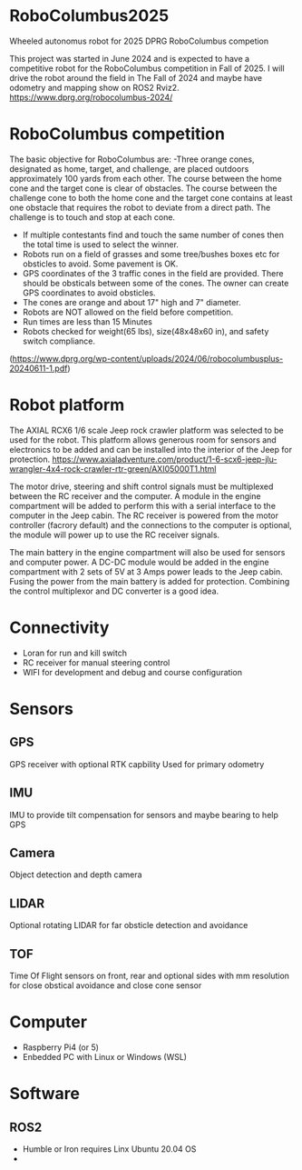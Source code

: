# RoboColumbus2025
Wheeled autonomus robot for 2025 DPRG RoboColumbus competion

This project was started in June 2024 and is expected to have a competitive robot for the RoboColumbus competition in Fall of 2025. I will drive the robot around the field in The Fall of 2024 and maybe have odometry and mapping show on ROS2 Rviz2.
https://www.dprg.org/robocolumbus-2024/

# RoboColumbus competition
The basic objective for RoboColumbus are:
-Three orange cones, designated as home, target, and challenge, are placed
outdoors approximately 100 yards from each other. The course between the home cone and the
target cone is clear of obstacles. The course between the challenge cone to both the home
cone and the target cone contains at least one obstacle that requires the robot to deviate from a
direct path. The challenge is to touch and stop at each cone.
- If multiple contestants find and touch the same number of cones then the total time is used to select the winner.
- Robots run on a field of grasses and some tree/bushes boxes etc for obsticles to avoid. Some pavement is OK.
- GPS coordinates of the 3 traffic cones in the field are provided. There should be obsticals between some of the cones. The owner can create GPS coordinates to avoid obsticles.
- The cones are orange and about 17" high and 7" diameter.
- Robots are NOT allowed on the field before competition.
- Run times are less than 15 Minutes
- Robots checked for weight(65 lbs), size(48x48x60 in), and safety switch compliance.

(https://www.dprg.org/wp-content/uploads/2024/06/robocolumbusplus-20240611-1.pdf)




# Robot platform
The AXIAL RCX6 1/6 scale Jeep rock crawler platform was selected to be used for the robot. This platform allows generous room for sensors and electronics to be added and can be installed into the interior of the Jeep for protection.
https://www.axialadventure.com/product/1-6-scx6-jeep-jlu-wrangler-4x4-rock-crawler-rtr-green/AXI05000T1.html

The motor drive, steering and shift control signals must be multiplexed between the RC receiver and the computer. A module in the engine compartment will be added to perform this with a serial interface to the computer in the Jeep cabin. The RC receiver is powered from the motor controller (facrory default) and the connections to the computer is optional, the module will power up to use the RC receiver signals.

The main battery in the engine compartment will also be used for sensors and computer power. A DC-DC module would be added in the engine compartment with 2 sets of 5V at 3 Amps power leads to the Jeep cabin. Fusing the power from the main battery is added for protection. Combining the control multiplexor and DC converter is a good idea.

# Connectivity
- Loran for run and kill switch
- RC receiver for manual steering control
- WIFI for development and debug and course configuration

# Sensors
## GPS
GPS receiver with optional RTK capbility
Used for primary odometry
## IMU
IMU to provide tilt compensation for sensors and maybe bearing to help GPS
## Camera
Object detection and depth camera
## LIDAR
Optional rotating LIDAR for far obsticle detection and avoidance
## TOF
Time Of Flight sensors on front, rear and optional sides with mm resolution for close obstical avoidance and close cone sensor

# Computer 
- Raspberry Pi4 (or 5)
- Enbedded PC with Linux or Windows (WSL)
  
# Software
## ROS2
- Humble or Iron requires Linx Ubuntu 20.04 OS
- 

